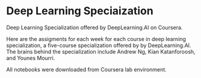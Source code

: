 # Deep Learning Speciaization
Deep Learning Specialization offered by DeepLearning.AI on Coursera.

Here are the assigments for each week for each course in deep learning specialization, a five-course specialization offered by by DeepLearning.AI.
The brains behind the specialization include Andrew Ng, Kian Katanforoosh, and Younes Mourri.

All notebooks were downloaded from Coursera lab environment.
